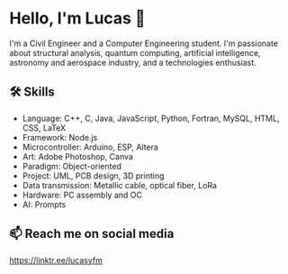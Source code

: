 # Hello, I'm Lucas 👋

I'm a Civil Engineer and a Computer Engineering student. I'm passionate about structural analysis, quantum computing, artificial intelligence, astronomy and aerospace industry, and a technologies enthusiast.

## 🛠 Skills
- Language: C++, C, Java, JavaScript, Python, Fortran, MySQL, HTML, CSS, LaTeX
- Framework: Node.js
- Microcontroller: Arduino, ESP, Altera
- Art: Adobe Photoshop, Canva
- Paradigm: Object-oriented
- Project: UML, PCB design, 3D printing
- Data transmission: Metallic cable, optical fiber, LoRa
- Hardware: PC assembly and OC
- AI: Prompts

## 📫 Reach me on social media
https://linktr.ee/lucasyfm

<!--
**iLukSbr/iLukSbr** is a ✨ _special_ ✨ repository because its `README.md` (this file) appears on your GitHub profile.

Here are some ideas to get you started:

- 🔭 I’m currently working on ...
- 🌱 I’m currently learning ...
- 👯 I’m looking to collaborate on ...
- 🤔 I’m looking for help with ...
- 💬 Ask me about ...
- 📫 How to reach me: ...
- 😄 Pronouns: ...
- ⚡ Fun fact: ...
-->
